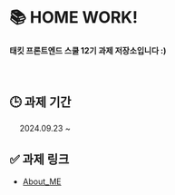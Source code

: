 # 📚 HOME WORK!

#### 태킷 프론트엔드 스쿨 12기 과제 저장소입니다 :) 

</br>

## 🕒 과제 기간

&emsp; 2024.09.23 ~

## ✅ 과제 링크
- [About_ME](https://github.com/BomEllen/homework/blob/131065593c0141dabc4920e79f155a688a48f2cf/about-me.md)

</br>
</br>
